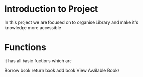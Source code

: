 <h1>Introduction to Project</h1>
In this project we are focused on to organise Library and make it's knowledge more accessible

<h1>Functions</h1>
it has all basic fuctions which are

Borrow book
return book
add book
View Available Books

